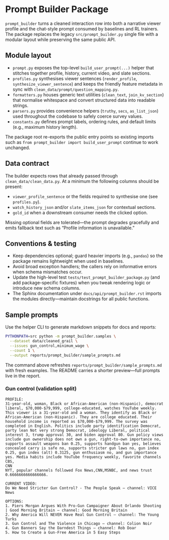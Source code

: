 # Prompt Builder Package

`prompt_builder` turns a cleaned interaction row into both a narrative viewer
profile and the chat-style prompt consumed by baselines and RL trainers. The
package replaces the legacy `src/prompt_builder.py` single file with a modular
layout while preserving the same public API.

## Module layout

- `prompt.py` exposes the top-level `build_user_prompt(...)` helper that stitches
  together profile, history, current video, and slate sections.
- `profiles.py` synthesises viewer sentences (`render_profile`,
  `synthesize_viewer_sentence`) and keeps the friendly feature metadata in sync
  with `clean_data/prompt/question_mapping.py`.
- `formatters.py` houses generic text utilities (`clean_text`, `join_kv_section`)
  that normalise whitespace and convert structured data into readable strings.
- `parsers.py` provides convenience helpers (`truthy`, `secs`, `as_list_json`)
  used throughout the codebase to safely coerce survey values.
- `constants.py` defines prompt labels, ordering rules, and default limits (e.g.,
  maximum history length).

The package root re-exports the public entry points so existing imports such as
`from prompt_builder import build_user_prompt` continue to work unchanged.

## Data contract

The builder expects rows that already passed through `clean_data/clean_data.py`.
At a minimum the following columns should be present:

- `viewer_profile_sentence` or the fields required to synthesise one (see
  `profiles.py`).
- `watch_history_json` and/or `slate_items_json` for contextual sections.
- `gold_id` when a downstream consumer needs the clicked option.

Missing optional fields are tolerated—the prompt degrades gracefully and emits
fallback text such as “Profile information is unavailable.”

## Conventions & testing

- Keep dependencies optional; guard heavier imports (e.g., `pandas`) so the
  package remains lightweight when used in baselines.
- Avoid broad exception handlers; the callers rely on informative errors when
  schema mismatches occur.
- Update the high-level test `tests/test_prompt_builder_package.py` (and add
  package-specific fixtures) when you tweak rendering logic or introduce new
  schema columns.
- The Sphinx documentation under `docs/api/prompt_builder.rst` imports the
  modules directly—maintain docstrings for all public functions.

## Sample prompts

Use the helper CLI to generate markdown snippets for docs and reports:

```bash
PYTHONPATH=src python -m prompt_builder.samples \
  --dataset data/cleaned_grail \
  --issues gun_control,minimum_wage \
  --count 1 \
  --output reports/prompt_builder/sample_prompts.md
```

The command above refreshes `reports/prompt_builder/sample_prompts.md` with
fresh examples. The README carries a shorter preview—full prompts live in the
report.

### Gun control (validation split)

```text
PROFILE:
31-year-old, woman, Black or African-American (non-Hispanic), democrat liberal, $70,000-$79,999, college-educated, watches YouTube weekly. This viewer is a 31-year-old and a woman. They identify as Black or African-American (non-Hispanic). They are college educated. Their household income is reported as $70,000-$79,999. The survey was completed in English. Politics include party identification Democrat, party lean Not very strong Democrat, ideology Liberal, political interest 3, trump approval 30, and biden approval 80. Gun policy views include gun ownership does not own a gun, right-to-own importance no, supports assault weapons ban 0.25, supports handgun ban yes, believes concealed carry is safe no, supports stricter gun laws no, gun index 0.25, gun index (alt) 0.3125, gun enthusiasm no, and gun importance yes. Media habits include YouTube frequency weekly, favorite channels CBS,
CNN
NYT, popular channels followed Fox News,CNN,MSNBC, and news trust 0.6666666666666666.

CURRENT VIDEO:
Do We Need Stricter Gun Control? - The People Speak — channel: VICE News

OPTIONS:
1. Piers Morgan Argues With Pro-Gun Campaigner About Orlando Shooting | Good Morning Britain — channel: Good Morning Britain
2. Why America Will NEVER Have Real Gun Control — channel: The Young Turks
3. Gun Control and The Violence in Chicago — channel: Colion Noir
4. Gun Banners Say the Darndest Things — channel: Rob Doar
5. How to Create a Gun-Free America in 5 Easy Steps
```
